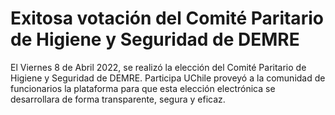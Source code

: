 # Exitosa votación del Comité Paritario de Higiene y Seguridad de DEMRE

El Viernes 8 de Abril 2022, se realizó la elección del Comité Paritario de Higiene y Seguridad de DEMRE. Participa UChile proveyó a la comunidad de funcionarios la plataforma para que esta elección electrónica se desarrollara de forma transparente, segura y eficaz.